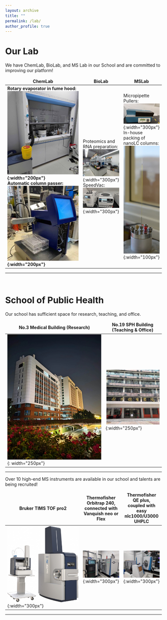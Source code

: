 ```yaml
---
layout: archive
title: ""
permalink: /lab/
author_profile: true
---
```


# __Our Lab__
We have ChemLab, BioLab, and MS Lab in our School and are committed to improving our platform!<br>

|ChemLab |BioLab|MSLab|
---|---|---
<b>Rotary evaporator in fume hood:<br> ![旋蒸仪](/images/旋蒸仪.jpg){:width="200px"} <br>Automatic column passer:<br> ![过柱机](/images/过柱机2.jpg){:width="200px"}| Proteomics and RNA preparation:<br> ![生物实验室](/images/biolab.jpg){:width="300px"} <br> SpeedVac:<br>![真空浓缩仪](/images/真空浓缩仪.jpg){:width="300px"}|Micropipette Pullers:<br> ![拉针仪](/images/拉针仪.jpg){:width="300px"}<br> In-house packing of nanoLC columns:<br>![填柱仪](/images/填柱仪.jpg){:width="100px"}  </b>

---

<br>


# __School of Public Health__
Our school has sufficient space for research, teaching, and office.<br>
<style>
table {
    border-collapse: collapse;
    border:none;
}
td, th {
    border: none;
}
table th:first-of-type {
    width: 8cm;
}
table th:first-of-type(2) {
    width: 8cm;
}
</style>
    
No.3 Medical Building (Research)|No.19 SPH Building (Teaching & Office)
---|---
![学院科研楼](/images/科研楼.jpg){: width="250px"}|![学院办公楼](/images/办公楼.jpg){:width="250px"}   

---

Over 10 high-end MS instruments are available in our school and talents are being recruited!<br>
<style>
table {
    border-collapse: collapse;
    border:none;
}
td, th {
    border: none;
}
table th:first-of-type {
    width: 8cm;
}
table th:first-of-type(2) {
    width: 8cm;
}
table th:first-of-type(3) {
    width: 8cm;
}
</style>

|Bruker TIMS TOF pro2|Thermofisher Orbitrap 240, <br>connected with Vanquish neo or Flex | Thermofisher QE plus,<br>coupled with easy nlc1000/U3000 UHPLC|
---|---|---
|![质谱仪器3](/images/timsTOF.jpg){:width="300px"}|![质谱仪器1](/images/240.jpg){:width="300px"} | ![质谱仪器2](/images/QE.jpg){:width="300px"} |

---

